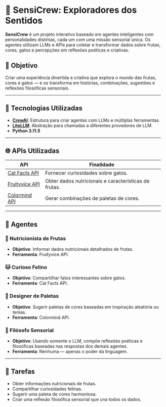 # 🌈 SensiCrew: Exploradores dos Sentidos

**SensiCrew** é um projeto interativo baseado em agentes inteligentes com personalidades distintas, cada um com uma missão sensorial única. Os agentes utilizam LLMs e APIs para coletar e transformar dados sobre frutas, cores, gatos e percepções em reflexões poéticas e criativas.

## 🚀 Objetivo

Criar uma experiência divertida e criativa que explora o mundo das frutas, cores e gatos — e os transforma em histórias, combinações, sugestões e reflexões filosóficas sensoriais.

---

## 🧠 Tecnologias Utilizadas

- **[CrewAI](https://github.com/joaomdmoura/crewAI)**: Estrutura para criar agentes com LLMs e múltiplas ferramentas.
- **[LiteLLM](https://github.com/BerriAI/litellm)**: Abstração para chamadas a diferentes provedores de LLM.
- **Python 3.11.5**

---

## 🌐 APIs Utilizadas

| API                  | Finalidade                                                   |
|----------------------|--------------------------------------------------------------|
| [Cat Facts API](https://alexwohlbruck.github.io/cat-facts/)     | Fornecer curiosidades sobre gatos.                        |
| [Fruityvice API](https://www.fruityvice.com/)                    | Obter dados nutricionais e características de frutas.     |
| [Colormind API](http://colormind.io/api-access/)                | Gerar combinações de paletas de cores.                    |

---

## 🤖 Agentes

### 🍇 Nutricionista de Frutas
- **Objetivo**: Informar dados nutricionais detalhados de frutas.
- **Ferramenta**: Fruityvice API.

### 🐱 Curioso Felino
- **Objetivo**: Compartilhar fatos interessantes sobre gatos.
- **Ferramenta**: Cat Facts API.

### 🎨 Designer de Paletas
- **Objetivo**: Sugerir paletas de cores baseadas em inspiração aleatória ou temas.
- **Ferramenta**: Colormind API.

### 🧘 Filósofo Sensorial
- **Objetivo**: Usando somente o LLM, compõe reflexões poéticas e filosóficas baseadas nas respostas dos demais agentes.
- **Ferramenta**: Nenhuma — apenas o poder da linguagem.

---

## 🧩 Tarefas

- Obter informações nutricionais de frutas.
- Compartilhar curiosidades felinas.
- Sugerir uma paleta de cores harmoniosa.
- Criar uma reflexão filosófica sensorial que una todos os dados.